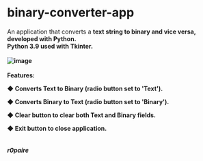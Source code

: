 # binary-converter-app
An application that converts a <b>text<b> string to <b>binary</b> and vice versa, developed with Python.<br>
<b>Python 3.9</b> used with Tkinter.
<br>
<br>
![image](https://drive.google.com/uc?export=view&id=1w3RORSiIlG2wUGMPRDkZml01swJXWrIp)
<br>
<br>
<b> Features: </b>

◆ Converts Text to Binary (radio button set to 'Text').

◆ Converts Binary to Text (radio button set to 'Binary').

◆ Clear button to clear both Text and Binary fields.

◆ Exit button to close application.
<br>
<br>
<br>
<b><i>r0paire</i></b>


